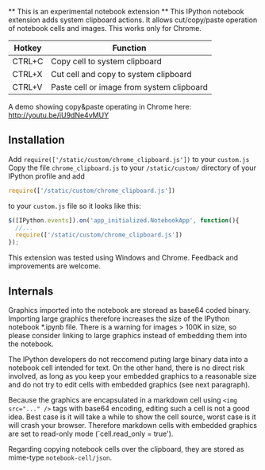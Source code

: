 ** This is an experimental notebook extension **
This IPython notebook extension adds system clipboard actions. It allows cut/copy/paste operation of notebook cells and images. This works only for Chrome.

| Hotkey | Function |
|--------|----------|
| CTRL+C | Copy cell to system clipboard             |
| CTRL+X | Cut cell and copy to system clipboard     |
| CTRL+V | Paste cell or image from system clipboard |

A demo showing copy&paste operating in Chrome here:
http://youtu.be/iU9dNe4vMUY

## Installation

Add `require(['/static/custom/chrome_clipboard.js'])` to your `custom.js` 
Copy the file `chrome_clipboard.js` to your `/static/custom/` directory of your IPython profile and add
```javascript
require(['/static/custom/chrome_clipboard.js'])
```
to your `custom.js` file so it looks like this:

```javascript
$([IPython.events]).on('app_initialized.NotebookApp', function(){
  //... 
  require(['/static/custom/chrome_clipboard.js'])
});
```
This extension was tested using Windows and Chrome. Feedback and improvements are welcome.

## Internals
Graphics imported into the notebook are storead as base64 coded binary. Importing large graphics therefore increases the size of the IPython notebook *.ipynb file. There is a warning for images > 100K in size, so please consider linking to large graphics instead of embedding them into the notebook.

The IPython developers do not reccomend puting large binary data into a notebook cell intended for text. On the other hand, there is no direct risk involved, as long as you keep your embedded graphics to a reasonable size and do not try to edit cells with embedded graphics (see next paragraph).

Because the graphics are encapsulated in a markdown cell using `<img src="..." />` tags with base64 encoding, editing such a cell is not a good idea. Best case is it will take a while to show the cell source, worst case is it will crash your browser. Therefore markdown cells with embedded graphics are set to read-only mode (`cell.read_only = true').

Regarding copying notebook cells over the clipboard, they are stored as mime-type `notebook-cell/json`.
